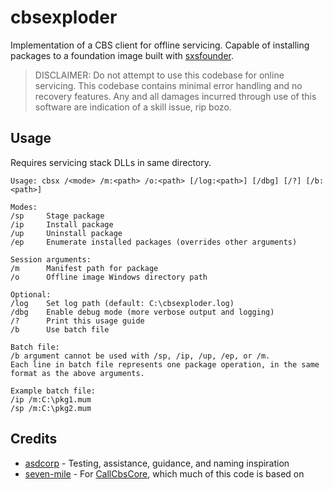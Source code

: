 # cbsexploder

Implementation of a CBS client for offline servicing. Capable of installing packages to a foundation image built with [sxsfounder](https://github.com/WitherOrNot/sxsfounder).

> DISCLAIMER: Do not attempt to use this codebase for online servicing. This codebase contains minimal error handling and no recovery features. Any and all damages incurred through use of this software are indication of a skill issue, rip bozo.

## Usage

Requires servicing stack DLLs in same directory.

```
Usage: cbsx /<mode> /m:<path> /o:<path> [/log:<path>] [/dbg] [/?] [/b:<path>]

Modes:
/sp     Stage package
/ip     Install package
/up     Uninstall package
/ep     Enumerate installed packages (overrides other arguments)

Session arguments:
/m      Manifest path for package
/o      Offline image Windows directory path

Optional:
/log    Set log path (default: C:\cbsexploder.log)
/dbg    Enable debug mode (more verbose output and logging)
/?      Print this usage guide
/b      Use batch file

Batch file:
/b argument cannot be used with /sp, /ip, /up, /ep, or /m.
Each line in batch file represents one package operation, in the same format as the above arguments.

Example batch file:
/ip /m:C:\pkg1.mum
/sp /m:C:\pkg2.mum
```

## Credits
 - [asdcorp](https://github.com/asdcorp) - Testing, assistance, guidance, and naming inspiration
 - [seven-mile](https://github.com/seven-mile) - For [CallCbsCore](https://github.com/seven-mile/CallCbsCore), which much of this code is based on
